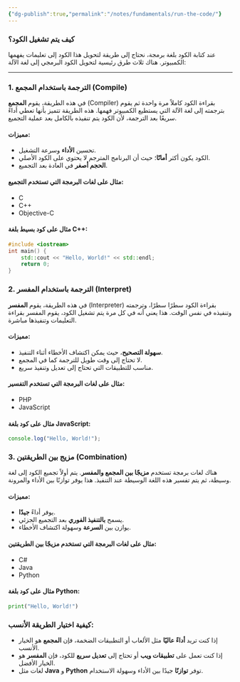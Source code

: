 ```yaml
---
{"dg-publish":true,"permalink":"/notes/fundamentals/run-the-code/"}
---
```


### كيف يتم تشغيل الكود؟

عند كتابة الكود بلغة برمجة، نحتاج إلى طريقة لتحويل هذا الكود إلى تعليمات يفهمها الكمبيوتر. هناك ثلاث طرق رئيسية لتحويل الكود البرمجي إلى لغة الآلة:

---

### 1. الترجمة باستخدام **المجمع** (Compile)
في هذه الطريقة، يقوم **المجمع** (Compiler) بقراءة الكود كاملاً مرة واحدة ثم يقوم بترجمته إلى لغة الآلة التي يستطيع الكمبيوتر فهمها. هذه الطريقة تتميز بأنها تعطي أداءً سريعًا بعد الترجمة، لأن الكود يتم تنفيذه بالكامل بعد عملية التجميع.

#### مميزات:
- تحسين **الأداء** وسرعة التشغيل.
- الكود يكون أكثر **أمانًا**؛ حيث أن البرنامج المترجم لا يحتوي على الكود الأصلي.
- **الحجم أصغر** في العادة بعد التجميع.

#### مثال على لغات البرمجة التي تستخدم التجميع:
- C
- C++
- Objective-C

#### مثال على كود بسيط بلغة C++:

```cpp
#include <iostream>
int main() {
    std::cout << "Hello, World!" << std::endl;
    return 0;
}
```

### 2. الترجمة باستخدام **المفسر** (Interpret)
في هذه الطريقة، يقوم **المفسر** (Interpreter) بقراءة الكود سطرًا سطرًا، وترجمته وتنفيذه في نفس الوقت. هذا يعني أنه في كل مرة يتم تشغيل الكود، يقوم المفسر بقراءة التعليمات وتنفيذها مباشرة.

#### مميزات:
- **سهولة التصحيح**، حيث يمكن اكتشاف الأخطاء أثناء التنفيذ.
- لا تحتاج إلى وقت طويل للترجمة كما في المجمع.
- مناسب للتطبيقات التي تحتاج إلى تعديل وتنفيذ سريع.

#### مثال على لغات البرمجة التي تستخدم التفسير:
- PHP
- JavaScript

#### مثال على كود بلغة JavaScript:

```javascript
console.log("Hello, World!");
```

### 3. **مزيج بين الطريقتين** (Combination)
هناك لغات برمجة تستخدم **مزيجًا بين المجمع والمفسر**. يتم أولاً تجميع الكود إلى لغة وسيطة، ثم يتم تفسير هذه اللغة الوسيطة عند التنفيذ. هذا يوفر توازنًا بين الأداء والمرونة.

#### مميزات:
- يوفر أداءً **جيدًا**.
- يسمح **بالتنفيذ الفوري** بعد التجميع الجزئي.
- يوازن بين **السرعة** وسهولة اكتشاف الأخطاء.

#### مثال على لغات البرمجة التي تستخدم مزيجًا بين الطريقتين:
- C#
- Java
- Python

#### مثال على كود بلغة Python:

```python
print("Hello, World!")
```

### كيفية اختيار الطريقة الأنسب:

- إذا كنت تريد **أداءً عاليًا** مثل الألعاب أو التطبيقات الضخمة، فإن **المجمع** هو الخيار الأنسب.
- إذا كنت تعمل على **تطبيقات ويب** أو تحتاج إلى **تعديل سريع** للكود، فإن **المفسر** هو الخيار الأفضل.
- لغات مثل **Java** و **Python** توفر **توازنًا** جيدًا بين الأداء وسهولة الاستخدام.

